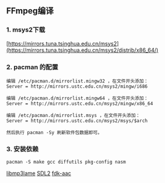 ## FFmpeg编译
### 1. msys2下载
[https://mirrors.tuna.tsinghua.edu.cn/msys2](https://mirrors.tuna.tsinghua.edu.cn/msys2/distrib/x86_64/)

### 2. pacman 的配置
```
编辑 /etc/pacman.d/mirrorlist.mingw32 ，在文件开头添加：
Server = http://mirrors.ustc.edu.cn/msys2/mingw/i686

编辑 /etc/pacman.d/mirrorlist.mingw64 ，在文件开头添加：
Server = http://mirrors.ustc.edu.cn/msys2/mingw/x86_64

编辑 /etc/pacman.d/mirrorlist.msys ，在文件开头添加：
Server = http://mirrors.ustc.edu.cn/msys2/msys/$arch

然后执行 pacman -Sy 刷新软件包数据即可。
```

### 3. 安装依赖
```
pacman -S make gcc diffutils pkg-config nasm
```
[libmp3lame](https://github.com/gypified/libmp3lame)
[SDL2](http://www.libsdl.org/download-2.0.php)
[fdk-aac](http://www.linuxfromscratch.org/blfs/view/svn/multimedia/fdk-aac.html)
